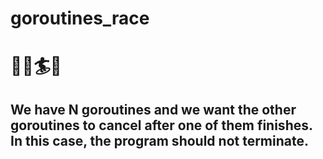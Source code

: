 # goroutines_race

# :rocket::horse_racing::surfer::bicyclist:

## We have N goroutines and we want the other goroutines to cancel after one of them finishes. In this case, the program should not terminate.
